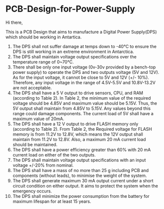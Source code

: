 # PCB-Design-for-Power-Supply

Hi there,

This is a PCB Design that aims to manufacture a Digital Power Supply(DPS) which should be working in Antartica.

1. The DPS shall not suffer damage at temps down to -40°C to ensure the DPS is still working in an extreme environment in Antarctica.  
2. The DPS shall maintain voltage output specifications over the temperature range of 0~70°C.
3. There shall be only one input voltage (0v-30v provided by a bench-top power supply) to operate the DPS and two outputs voltage (5V and 12V). As for the input voltage, it cannot be close to 5V and 12V (+/- 10%). Therefore, any input voltage in the range of 4.5V-5.5V and 10.8V-13.2V are not acceptable.  
5. The DPS shall have a 5 V output to drive sensors, CPU, and RAM (according to Table 2). In Table 2, the minimum value of the required voltage should be 4.85V and maximum value should be 5.15V. Thus, the 5V output shall maintain from 4.85V to 5.15V. Any values beyond this range could damage components. The current load of 5V shall have a maximum value of 20mA.
6. The DPS shall have a 12 V output to drive FLASH memory only (according to Table 2). From Table 2, the Required voltage for FLASH memory is from 11.2V to 12.8V, which means the 12V output shall maintain from 11.2V to 12.8V. Also, a maximum 20 mA current load should be maintained.
7. The DPS shall have a power efficiency greater than 60% with 20 mA current load on either of the two outputs.
8. The DPS shall maintain voltage output specifications with an input voltage +/-20% from nominal.
9. The DPS shall have a mass of no more than 25 g including PCB and components (without leads), to minimise the weight of the system. 
10. The DPS shall generate maximum 30 mA output current under a short circuit condition on either output. It aims to protect the system when the emergency occurs. 
11. The DPS shall minimize the power consumption from the battery for maximum lifespan for at least 15 years.

